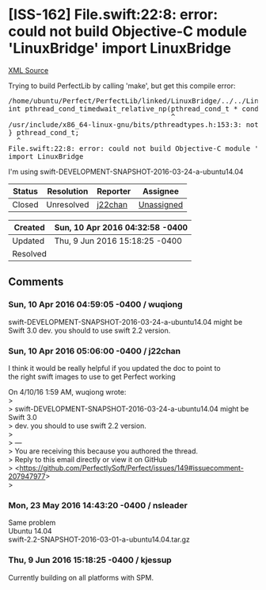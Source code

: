 # [ISS-162] File.swift:22:8: error: could not build Objective-C module 'LinuxBridge' import LinuxBridge

[XML Source](./xml/ISS-162.xml)
<p><p>Trying to build PerfectLib by calling 'make', but get this compile error:</p>

<div class="code panel" style="border-width: 1px;"><div class="codeContent panelContent">
<pre class="code-java">
/home/ubuntu/Perfect/PerfectLib/linked/LinuxBridge/../../LinuxBridge.h:14:40: error: declaration of 'pthread_cond_t' must be imported from module 'SwiftGlibc.C.signal' before it is required
<span class="code-object">int</span> pthread_cond_timedwait_relative_np(pthread_cond_t * cond, pthread_mutex_t * mutx, <span class="code-keyword">const</span> struct timespec * tmspec);
                                       ^
/usr/include/x86_64-linux-gnu/bits/pthreadtypes.h:153:3: note: previous declaration is here
} pthread_cond_t;
  ^
File.swift:22:8: error: could not build Objective-C module 'LinuxBridge'
<span class="code-keyword">import</span> LinuxBridge
</pre>
</div></div>
<p>I'm using swift-DEVELOPMENT-SNAPSHOT-2016-03-24-a-ubuntu14.04</p></p>





Status|Resolution|Reporter|Assignee
------|----------|--------|--------
Closed|Unresolved|[j22chan](j22chan)|[Unassigned]($-1)





Created|Sun, 10 Apr 2016 04:32:58 -0400
-------|--------------
Updated|Thu, 9 Jun 2016 15:18:25 -0400
Resolved|


## Comments




### Sun, 10 Apr 2016 04:59:05 -0400 / wuqiong 

<p><p>swift-DEVELOPMENT-SNAPSHOT-2016-03-24-a-ubuntu14.04  might be Swift 3.0 dev. you should to use swift 2.2 version.</p></p>


### Sun, 10 Apr 2016 05:06:00 -0400 / j22chan 

<p><p>I think it would be really helpful if you updated the doc to point to <br/>
the right swift images to use to get Perfect working</p>

<p>On 4/10/16 1:59 AM, wuqiong wrote:<br/>
&gt;<br/>
&gt; swift-DEVELOPMENT-SNAPSHOT-2016-03-24-a-ubuntu14.04 might be Swift 3.0 <br/>
&gt; dev. you should to use swift 2.2 version.<br/>
&gt;<br/>
&gt; —<br/>
&gt; You are receiving this because you authored the thread.<br/>
&gt; Reply to this email directly or view it on GitHub <br/>
&gt; &lt;<a href="https://github.com/PerfectlySoft/Perfect/issues/149#issuecomment-207947977" class="external-link" rel="nofollow">https://github.com/PerfectlySoft/Perfect/issues/149#issuecomment-207947977</a>&gt;<br/>
&gt;</p>
</p>


### Mon, 23 May 2016 14:43:20 -0400 / nsleader 

<p><p>Same problem<br/>
Ubuntu 14.04<br/>
swift-2.2-SNAPSHOT-2016-03-01-a-ubuntu14.04.tar.gz</p></p>


### Thu, 9 Jun 2016 15:18:25 -0400 / kjessup 

<p><p>Currently building on all platforms with SPM.</p></p>


